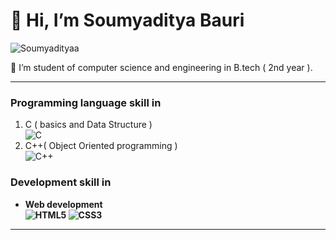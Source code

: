 <h1>👋 Hi, I’m Soumyaditya Bauri</h1>

<p> <img src="https://komarev.com/ghpvc/?username=Soumyadityaa&label=Profile%20views&color=0e75b6&style=flat" alt="Soumyadityaa" />
<br>
 <p>🔭 I’m student of computer science and engineering in B.tech ( 2nd year ).
</p>
<hr>
 <h3><b> Programming language skill in </b></h3>
 
   <ol>
     <li>C ( basics and Data Structure )
     <br> <img alt="C" src="https://img.shields.io/badge/C-00599C?style=for-the-badge&logo=c&logoColor=white"/>
     </li>
     <li>C++( Object Oriented  programming )
      <br> <img alt="C++" src="https://img.shields.io/badge/C%2B%2B-00599C?style=for-the-badge&logo=c%2B%2B&logoColor=white" />
     </li>
   </ol>
   
  <h3><b>Development skill in<b></h3>
     <ul>
      <li>
        Web development
         <br>
         <img alt="HTML5" src="https://img.shields.io/badge/HTML5-E34F26?style=for-the-badge&logo=html5&logoColor=white" /> 
         <img alt="CSS3" src="https://img.shields.io/badge/CSS3-1572B6?style=for-the-badge&logo=css3&logoColor=white" /> 
      </li>
    </ul>
<hr>


  
<!---
Soumyadityaa/Soumyadityaa is a ✨ special ✨ repository because its `README.md` (this file) appears on your GitHub profile.
You can click the Preview link to take a look at your changes.
--->
